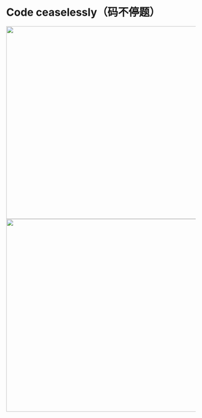 
# Code ceaselessly（码不停题）

<!--
### Hi there 👋

**peabits/peabits** is a ✨ _special_ ✨ repository because its `README.md` (this file) appears on your GitHub profile.

Here are some ideas to get you started:

- 🔭 I’m currently working on ...
- 🌱 I’m currently learning ...
- 👯 I’m looking to collaborate on ...
- 🤔 I’m looking for help with ...
- 💬 Ask me about ...
- 📫 How to reach me: ...
- 😄 Pronouns: ...
- ⚡ Fun fact: ...
-->

<img src="https://github-readme-stats.vercel.app/api?username=peabits&count_private=true&show_icons=true&theme=radical" style="width:512px" />
<img src="https://github-readme-stats.vercel.app/api/top-langs/?username=peabits&layout=compact&hide=html,css,tex,matlab&theme=radical" style="width:512px" />
